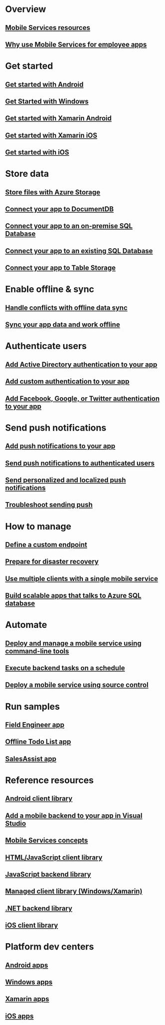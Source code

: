 # Overview
## [Mobile Services resources](https://azure.microsoft.com/documentation/services/mobile-services/)
## [Why use Mobile Services for employee apps](https://azure.microsoft.com/campaigns/mobile-employee-apps/)
# Get started
## [Get started with Android](mobile-services-android-get-started.md)
## [Get Started with Windows](mobile-services-dotnet-backend-windows-store-dotnet-get-started.md)
## [Get started with Xamarin Android ](partner-xamarin-mobile-services-android-get-started.md)
## [Get started with Xamarin iOS](partner-xamarin-mobile-services-ios-get-started.md)
## [Get started with iOS](mobile-services-ios-get-started.md)
# Store data
## [Store files with Azure Storage](mobile-services-windows-store-dotnet-upload-data-blob-storage.md)
## [Connect your app to DocumentDB](http://giventocode.com/how-to-use-azure-documentdb-with-azure-mobile-services#.VOZ7csJ0x9C)
## [Connect your app to an on-premise SQL Database](mobile-services-dotnet-backend-hybrid-connections-get-started.md)
## [Connect your app to an existing SQL Database](mobile-services-dotnet-backend-use-existing-sql-database.md)
## [Connect your app to Table Storage](mobile-services-dotnet-backend-store-data-table-storage.md)
# Enable offline & sync
## [Handle conflicts with offline data sync](mobile-services-ios-handling-conflicts-offline-data.md)
## [Sync your app data and work offline](mobile-services-ios-get-started-offline-data.md)
# Authenticate users
## [Add Active Directory authentication to your app](mobile-services-dotnet-backend-ios-adal-sso-authentication.md)
## [Add custom authentication to your app](mobile-services-dotnet-backend-get-started-custom-authentication.md)
## [Add Facebook, Google, or Twitter authentication to your app](mobile-services-ios-get-started-users.md)
# Send push notifications
## [Add push notifications to your app](mobile-services-javascript-backend-ios-get-started-push.md)
## [Send push notifications to authenticated users](mobile-services-javascript-backend-ios-push-notifications-app-users.md)
## [Send personalized and localized push notifications](notification-hubs-ios-xplat-localized-apns-push-notification.md)
## [Troubleshoot sending push](notification-hubs-push-notification-fixer.md)
# How to manage
## [Define a custom endpoint](mobile-services-javascript-backend-define-custom-api.md)
## [Prepare for disaster recovery](mobile-services-disaster-recovery.md)
## [Use multiple clients with a single mobile service](mobile-services-how-to-use-multiple-clients-single-service.md)
## [Build scalable apps that talks to Azure SQL database](mobile-services-sql-scale-guidance.md)
# Automate 
## [Deploy and manage a mobile service using command-line tools](mobile-services-manage-command-line-interface.md)
## [Execute backend tasks on a schedule](mobile-services-schedule-recurring-tasks.md)
## [Deploy a mobile service using source control](mobile-services-store-scripts-source-control.md)
# Run samples
## [Field Engineer app](https://code.msdn.microsoft.com/Field-Engineer-501df99d/)
## [Offline Todo List app](mobile-services-windows-store-dotnet-get-started-offline-data.md)
## [SalesAssist app](https://code.msdn.microsoft.com/Sales-Assistant-465dc8b5/)
# Reference resources
## [Android client library](mobile-services-android-how-to-use-client-library.md)
## [Add a mobile backend to your app in Visual Studio](mobile-services-dotnet-backend-windows-universal-dotnet-get-started-data.md)
## [Mobile Services concepts](mobile-services-concepts-links.md)
## [HTML/JavaScript client library](mobile-services-html-how-to-use-client-library.md)
## [JavaScript backend library](mobile-services-how-to-use-server-scripts.md)
## [Managed client library (Windows/Xamarin)](mobile-services-dotnet-how-to-use-client-library.md)
## [.NET backend library](https://msdn.microsoft.com/en-us/library/azure/dn632690)
## [iOS client library](mobile-services-ios-how-to-use-client-library.md)
# Platform dev centers
## [Android apps](https://azure.microsoft.com/develop/mobile/android/)
## [Windows apps](https://azure.microsoft.com/develop/mobile/windows/)
## [Xamarin apps](https://azure.microsoft.com/develop/mobile/xamarin/)
## [iOS apps](https://azure.microsoft.com/develop/mobile/ios/)
